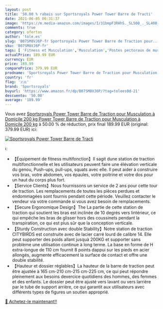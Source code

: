 ```yaml
---
layout: post
title: '50.00 % rabais sur Sportsroyals Power Tower Barre de Tracti'
date: 2021-06-05 06:31:37
image: 'https://m.media-amazon.com/images/I/31bmpF3RHhS._SL500_._SL400_.jpg'
comments: true
category: ofertas
author: 'tole.es'
slug: 'B07SM8VJ6P-fr Sportsroyals Power Tower Barre de Traction pour...'
sku: 'B07SM8VJ6P-fr'
tags: [ 'Fitness et Musculation','Musculation','Postes pectoraux de musculation','Sports et Loisirs','sportsroyals', ]
actualPrice: 189.99 EUR
currency: EUR
price: 189.99
comparePrice: 379.99 EUR
prodname: 'Sportsroyals Power Tower Barre de Traction pour Musculation à Domicile  200 kg Power Tower Barre de Traction pour Musculation à Domicile  200 kg'
country: 'fr'
flag: '🇫🇷'
brand: 'Sportsroyals'
buyurl: 'https://www.amazon.fr/dp/B07SM8VJ6P/?tag=tolees0d-21'
descuento: '50.00'
average: '189.99'
---
```


Vous avez [Sportsroyals Power Tower Barre de Traction pour Musculation à Domicile  200 kg Power Tower Barre de Traction pour Musculation à Domicile  200 kg](https://www.amazon.fr/dp/B07SM8VJ6P/?tag=tolees0d-21)  à  50.00 % de réduction, prix final  189.99 EUR (original: 379.99 EUR) ici:

[![Sportsroyals Power Tower Barre de Tracti](https://m.media-amazon.com/images/I/31bmpF3RHhS._SL500_._SL400_.jpg)](https://www.amazon.fr/dp/B07SM8VJ6P/?tag=tolees0d-21)

ℹ️:

- 【Équipement de fitness multifonction】Il sagit dune station de traction multifonctionnelle et les utilisateurs peuvent faire une élévation verticale du genou, Push-ups, pull-ups, squats avec elle. Il peut aider à construire vos bras, votre abdomen, vos épaules, votre poitrine et votre dos pour un haut du corps plus fort.
- 【Service Clients】Nous fournissons un service de 2 ans pour cette tour de traction. Les remplacements de toutes les pièces perdues et endommagées sont fournis pendant cette période. Veuillez contacter le vendeur via votre commande si vous avez besoin de remplacements.
- 【Secure Ergonomique Design】The La partie de cette station de traction qui soutient les bras est inclinée de 10 degrés vers lintérieur, ce qui empêche les bras de glisser hors des coussinets pendant la transpiration, ce qui est plus sûr que la conception verticale.
- 【Sturdy Construction avec double Stability】Notre station de traction CITYBIRDS est construite avec de lacier carré lourd de calibre 14. Elle peut supporter des poids allant jusquà 200KG et supporter sans problème une utilisation continue à long terme. La base en forme de H extra-longue de 110 cm fournit 8 points dappui sur les pieds en acier allongés, augmente efficacement la surface de contact et offre une double stabilité.
- 【Hauteur et dossier réglables】La hauteur de la barre de traction peut être ajustée à 165 cm-210 cm-215 cm-225 cm, ce qui peut répondre pleinement aux besoins dexercice quotidiens des hommes, des femmes et des enfants. Le dossier peut être ajusté vers lavant ou vers larrière par le tube de support arrière, ce qui garantit aux utilisateurs avec différents types de figures un soutien approprié.

[🛒 Achetez-le maintenant!!](https://www.amazon.fr/dp/B07SM8VJ6P/?tag=tolees0d-21)
